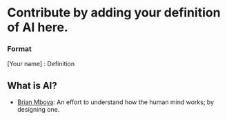 # Contribute by adding your definition of AI here.

### Format

[Your name] : Definition

## What is AI?

- [Brian Mboya](https://github.com/asheux): An effort to understand how the human mind works; by designing one.
